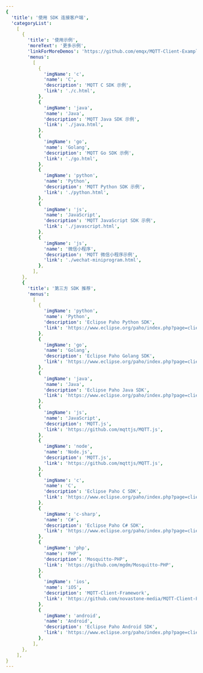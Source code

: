 ```yaml
---
{
  'title': '使用 SDK 连接客户端',
  'categoryList':
    [
      {
        'title': '使用示例',
        'moreText': '更多示例',
        'linkForMoreDemos': 'https://github.com/emqx/MQTT-Client-Examples',
        'menus':
          [
            {
              'imgName': 'c',
              'name': 'C',
              'description': 'MQTT C SDK 示例',
              'link': './c.html',
            },
            {
              'imgName': 'java',
              'name': 'Java',
              'description': 'MQTT Java SDK 示例',
              'link': './java.html',
            },
            {
              'imgName': 'go',
              'name': 'Golang',
              'description': 'MQTT Go SDK 示例',
              'link': './go.html',
            },
            {
              'imgName': 'python',
              'name': 'Python',
              'description': 'MQTT Python SDK 示例',
              'link': './python.html',
            },
            {
              'imgName': 'js',
              'name': 'JavaScript',
              'description': 'MQTT JavaScript SDK 示例',
              'link': './javascript.html',
            },
            {
              'imgName': 'js',
              'name': '微信小程序',
              'description': 'MQTT 微信小程序示例',
              'link': './wechat-miniprogram.html',
            },
          ],
      },
      {
        'title': '第三方 SDK 推荐',
        'menus':
          [
            {
              'imgName': 'python',
              'name': 'Python',
              'description': 'Eclipse Paho Python SDK',
              'link': 'https://www.eclipse.org/paho/index.php?page=clients/python/index.php',
            },
            {
              'imgName': 'go',
              'name': 'Golang',
              'description': 'Eclipse Paho Golang SDK',
              'link': 'https://www.eclipse.org/paho/index.php?page=clients/golang/index.php',
            },
            {
              'imgName': 'java',
              'name': 'Java',
              'description': 'Eclipse Paho Java SDK',
              'link': 'https://www.eclipse.org/paho/index.php?page=clients/java/index.php',
            },
            {
              'imgName': 'js',
              'name': 'JavaScript',
              'description': 'MQTT.js',
              'link': 'https://github.com/mqttjs/MQTT.js',
            },
            {
              'imgName': 'node',
              'name': 'Node.js',
              'description': 'MQTT.js',
              'link': 'https://github.com/mqttjs/MQTT.js',
            },
            {
              'imgName': 'c',
              'name': 'C',
              'description': 'Eclipse Paho C SDK',
              'link': 'https://www.eclipse.org/paho/index.php?page=clients/c/index.php',
            },
            {
              'imgName': 'c-sharp',
              'name': 'C#',
              'description': 'Eclipse Paho C# SDK',
              'link': 'https://www.eclipse.org/paho/index.php?page=clients/dotnet/index.php',
            },
            {
              'imgName': 'php',
              'name': 'PHP',
              'description': 'Mosquitto-PHP',
              'link': 'https://github.com/mgdm/Mosquitto-PHP',
            },
            {
              'imgName': 'ios',
              'name': 'iOS',
              'description': 'MQTT-Client-Framework',
              'link': 'https://github.com/novastone-media/MQTT-Client-Framework',
            },
            {
              'imgName': 'android',
              'name': 'Android',
              'description': 'Eclipse Paho Android SDK',
              'link': 'https://www.eclipse.org/paho/index.php?page=clients/android/index.php',
            },
          ],
      },
    ],
}
---
```


<CloudConnectionOverview />
